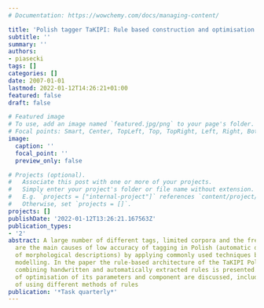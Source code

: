 ```yaml
---
# Documentation: https://wowchemy.com/docs/managing-content/

title: 'Polish tagger TaKIPI: Rule based construction and optimisation'
subtitle: ''
summary: ''
authors:
- piasecki
tags: []
categories: []
date: 2007-01-01
lastmod: 2022-01-12T14:26:21+01:00
featured: false
draft: false

# Featured image
# To use, add an image named `featured.jpg/png` to your page's folder.
# Focal points: Smart, Center, TopLeft, Top, TopRight, Left, Right, BottomLeft, Bottom, BottomRight.
image:
  caption: ''
  focal_point: ''
  preview_only: false

# Projects (optional).
#   Associate this post with one or more of your projects.
#   Simply enter your project's folder or file name without extension.
#   E.g. `projects = ["internal-project"]` references `content/project/deep-learning/index.md`.
#   Otherwise, set `projects = []`.
projects: []
publishDate: '2022-01-12T13:26:21.167563Z'
publication_types:
- '2'
abstract: A large number of different tags, limited corpora and the free word order
  are the main causes of low accuracy of tagging in Polish (automatic disambiguation
  of morphological descriptions) by applying commonly used techniques based on stochastic
  modelling. In the paper the rule-based architecture of the TaKIPI Polish tagger
  combining handwritten and automatically extracted rules is presented. The possibilities
  of optimisation of its parameters and component are discussed, including the possibility
  of using different methods of rules
publication: '*Task quarterly*'
---
```

